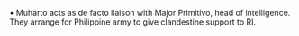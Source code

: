 •    Muharto acts as de facto liaison with Major Primitivo, head of intelligence. They arrange for Philippine army to give clandestine support to RI.